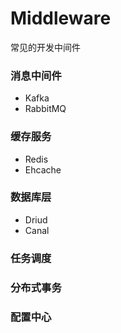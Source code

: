 # Middleware
常见的开发中间件

### 消息中间件
+ Kafka
+ RabbitMQ

### 缓存服务
+ Redis
+ Ehcache

### 数据库层
+ Driud
+ Canal

### 任务调度



### 分布式事务


### 配置中心
